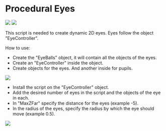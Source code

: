 # Procedural Eyes
![](https://img-fotki.yandex.ru/get/373752/211995406.0/0_196eec_de819dd9_X5L)
![](https://downloader.disk.yandex.ru/disk/a6030bc389b84cba411c4be48e829bd93a36deadafb72b071d3a1bd1b8afd4aa/5b7cacf6/rSMz5gF-eOEzTBOdTh49hIVaVstFAu8AeJYxKu9Qbhrs9ZjWmYXqxVHcoLTmZJ2OOhe5v5UrnyOkKsM4aqqRSg%3D%3D?uid=0&filename=GIF2.gif&disposition=attachment&hash=EjT8RcdqGtBelTvIBqWGEwAZCVUl5gGiGEtUODtOG6U%3D&limit=0&content_type=image%2Fgif&fsize=103664&hid=78a7313a78208c96c18d0a41a97be02d&media_type=image&tknv=v2)

This script is needed to create dynamic 2D eyes.
Eyes follow the object "EyeController".

How to use:
* Create the "EyeBalls" object, it will contain all the objects of the eyes.
* Create an "EyeController" inside the object.
* Create objects for the eyes. And another inside for pupils.

![](https://img-fotki.yandex.ru/get/904305/211995406.0/0_196eee_d8e670e1_X5L)
* Install the script on the "EyeController" object.
* Add the desired number of eyes in the script and the objects of the eye in each.
* In "MaxZFar" specify the distance for the eyes (example -5).
* In the radius of the eyes, specify the radius by which the eye should move (example 0.5).

![](https://img-fotki.yandex.ru/get/904305/211995406.0/0_196eef_7043f661_X5L)
